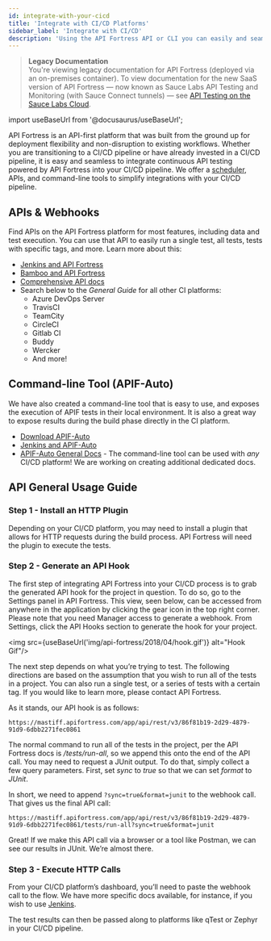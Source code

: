 ```yaml
---
id: integrate-with-your-cicd
title: 'Integrate with CI/CD Platforms'
sidebar_label: 'Integrate with CI/CD'
description: 'Using the API Fortress API or CLI you can easily and seamlessly integrate continuous API testing powered by API Fortress into your CI/CD pipeline.'
---
```


<head>
  <meta name="robots" content="noindex" />
</head>

> **Legacy Documentation**<br/>You're viewing legacy documentation for API Fortress (deployed via an on-premises container). To view documentation for the new SaaS version of API Fortress &#8212; now known as Sauce Labs API Testing and Monitoring (with Sauce Connect tunnels) &#8212; see [API Testing on the Sauce Labs Cloud](/api-testing/).

import useBaseUrl from '@docusaurus/useBaseUrl';

API Fortress is an API-first platform that was built from the ground up for deployment flexibility and non-disruption to existing workflows. Whether you are transitioning to a CI/CD pipeline or have already invested in a CI/CD pipeline, it is easy and seamless to integrate continuous API testing powered by API Fortress into your CI/CD pipeline. We offer a [scheduler](https://apifortress.com/doc/quick-start-guide-schedule-a-test/), APIs, and command-line tools to simplify integrations with your CI/CD pipeline.

## APIs & Webhooks

Find APIs on the API Fortress platform for most features, including data and test execution. You can use that API to easily run a single test, all tests, tests with specific tags, and more. Learn more about this:

- [Jenkins and API Fortress](/api-testing/on-prem/ci/jenkins/using-the-api)
- [Bamboo and API Fortress](/api-testing/on-prem/ci/connecting-with-bamboo)
- [Comprehensive API docs](/api-testing/on-prem/api/using-the-api)
- Search below to the _General Guide_ for all other CI platforms:
  - Azure DevOps Server
  - TravisCI
  - TeamCity
  - CircleCI
  - Gitlab CI
  - Buddy
  - Wercker
  - And more!

## Command-line Tool (APIF-Auto)

We have also created a command-line tool that is easy to use, and exposes the execution of APIF tests in their local environment. It is also a great way to expose results during the build phase directly in the CI platform.

- [Download APIF-Auto](/api-testing/on-prem/ci/apif-auto)
- [Jenkins and APIF-Auto](/api-testing/on-prem/ci/jenkins/apif-auto)
- [APIF-Auto General Docs](/api-testing/on-prem/ci/apif-auto) - The command-line tool can be used with _any_ CI/CD platform! We are working on creating additional dedicated docs.

## API General Usage Guide

### Step 1 - Install an HTTP Plugin

Depending on your CI/CD platform, you may need to install a plugin that allows for HTTP requests during the build process. API Fortress will need the plugin to execute the tests.

### Step 2 - Generate an API Hook

The first step of integrating API Fortress into your CI/CD process is to grab the generated API hook for the project in question. To do so, go to the Settings panel in API Fortress. This view, seen below, can be accessed from anywhere in the application by clicking the gear icon in the top right corner. Please note that you need Manager access to generate a webhook. From Settings, click the API Hooks section to generate the hook for your project.

<img src={useBaseUrl('img/api-fortress/2018/04/hook.gif')} alt="Hook Gif"/>

The next step depends on what you’re trying to test. The following directions are based on the assumption that you wish to run all of the tests in a project. You can also run a single test, or a series of tests with a certain tag. If you would like to learn more, please contact API Fortress.

As it stands, our API hook is as follows:

```http request
https://mastiff.apifortress.com/app/api/rest/v3/86f81b19-2d29-4879-91d9-6dbb2271fec0861
```

The normal command to run all of the tests in the project, per the API Fortress docs is _/tests/run-all_, so we append this onto the end of the API call. You may need to request a JUnit output. To do that, simply collect a few query parameters. First, set _sync_ to _true_ so that we can set _format_ to _JUnit_.

In short, we need to append `?sync=true&format=junit` to the webhook call. That gives us the final API call:

```http request
https://mastiff.apifortress.com/app/api/rest/v3/86f81b19-2d29-4879-91d9-6dbb2271fec0861/tests/run-all?sync=true&format=junit
```

Great! If we make this API call via a browser or a tool like Postman, we can see our results in JUnit. We’re almost there.

### Step 3 - Execute HTTP Calls

From your CI/CD platform’s dashboard, you’ll need to paste the webhook call to the flow. We have more specific docs available, for instance, if you wish to use [Jenkins](/api-testing/on-prem/ci/jenkins/using-the-api).

The test results can then be passed along to platforms like qTest or Zephyr in your CI/CD pipeline.
